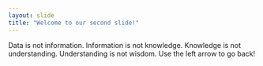 ```yaml
---
layout: slide
title: "Welcome to our second slide!"
---
```

Data is not information. Information is not knowledge. Knowledge is not understanding. Understanding is not wisdom.
Use the left arrow to go back!
